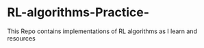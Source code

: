 # RL-algorithms-Practice-
This Repo contains implementations of RL algorithms as I learn and resources 
